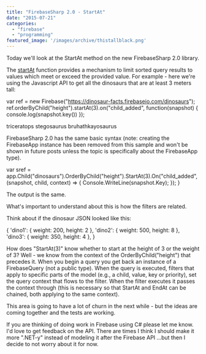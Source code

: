 ```yaml
---
title: "FirebaseSharp 2.0 - StartAt"
date: "2015-07-21"
categories: 
  - "firebase"
  - "programming"
featured_image: '/images/archive/thistallblack.png'
---
```


Today we'll look at the StartAt method on the new FirebaseSharp 2.0 library.

The [startAt](https://www.firebase.com/docs/web/api/query/startat.html) function provides a mechanism to limit sorted query results to values which meet or exceed the provided value. For example - here we're using the Javascript API to get all the dinosaurs that are at least 3 meters tall:

var ref = new Firebase("https://dinosaur-facts.firebaseio.com/dinosaurs");
ref.orderByChild("height").startAt(3).on("child\_added", function(snapshot) {
  console.log(snapshot.key())
});

triceratops
stegosaurus
bruhathkayosaurus

FirebaseSharp 2.0 has the same basic syntax (note: creating the FirebaseApp instance has been removed from this sample and won't be shown in future posts unless the topic is specifically about the FirebaseApp type).

var sref = app.Child("dinosaurs").OrderByChild("height").StartAt(3).On("child\_added",
    (snapshot, child, context) => {
        Console.WriteLine(snapshot.Key);
    });
}

The output is the same.

What's important to understand about this is how the filters are related.

Think about if the dinosaur JSON looked like this:

{
    'dino1': {
        weight: 200,
        height: 2
    },
    'dino2': {
        weight: 500,
        height: 8
    },
    'dino3': {
        weight: 350,
        height: 4
    },
}

How does "StartAt(3)" know whether to start at the height of 3 or the weight of 3? Well - we know from the context of the OrderByChild("height") that precedes it. When you begin a query you get back an instance of a FirebaseQuery (not a public type). When the query is executed, filters that apply to specific parts of the model (e.g., a child, value, key or priority), set the query context that flows to the filter. When the filter executes it passes the context through (this is necessary so that StartAt and EndAt can be chained, both applying to the same context).

This area is going to have a lot of churn in the next while - but the ideas are coming together and the tests are working.

If you are thinking of doing work in Firebase using C# please let me know. I'd love to get feedback on the API. There are times I think I should make it more ".NET-y" instead of modeling it after the Firebase API ...but then I decide to not worry about it for now.
